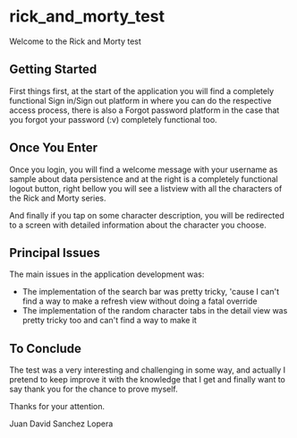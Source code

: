 # rick_and_morty_test

Welcome to the Rick and Morty test

## Getting Started

First things first, at the start of the application you will find a completely functional Sign in/Sign out platform in where 
you can do the respective access process, there is also a Forgot password platform in the case that you
forgot your password (:v) completely functional too.

## Once You Enter

Once you login, you will find a welcome message with your username as sample about data persistence and at the right
is a completely functional logout button, right bellow you will see a listview with all the characters of the
Rick and Morty series.

And finally if you tap on some character description, you will be redirected to a screen with detailed information
about the character you choose.

## Principal Issues

The main issues in the application development was:

- The implementation of the search bar was pretty tricky, 'cause I can't find a way to make a refresh view without doing a fatal override
- The implementation of the random character tabs in the detail view was pretty tricky too and can't find a way to make it

## To Conclude

The test was a very interesting and challenging in some way, and actually I pretend to keep improve it with the knowledge
that I get and finally want to say thank you for the chance to prove myself.

Thanks for your attention.

Juan David Sanchez Lopera